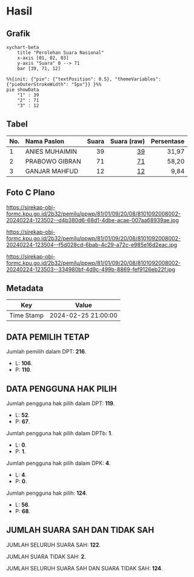 # Hasil

## Grafik

```mermaid
xychart-beta
    title "Perolehan Suara Nasional"
    x-axis [01, 02, 03]
    y-axis "Suara" 0 --> 71
    bar [39, 71, 12]
```

```mermaid
%%{init: {"pie": {"textPosition": 0.5}, "themeVariables": {"pieOuterStrokeWidth": "5px"}} }%%
pie showData
    "1" : 39
    "2" : 71
    "3" : 12
```

## Tabel

| No. | Nama Paslon    | Suara | Suara (raw) | Persentase |
|:--- |:-------------- | -----:| -----------:| ----------:|
| 1   | ANIES MUHAIMIN | 39    | [39][p-1]   | 31,97      |
| 2   | PRABOWO GIBRAN | 71    | [71][p-2]   | 58,20      |
| 3   | GANJAR MAHFUD  | 12    | [12][p-3]   | 9,84       |


[p-1]: https://github.com/gigit-pemilu/pemilu-2024/blob/main/pilpres/hitung-suara/sub/81-maluku/sub/01-maluku-tengah/sub/09-banda/sub/2008-lonthoir/sub/002-tps/sub/paslon-1.txt
[p-2]: https://github.com/gigit-pemilu/pemilu-2024/blob/main/pilpres/hitung-suara/sub/81-maluku/sub/01-maluku-tengah/sub/09-banda/sub/2008-lonthoir/sub/002-tps/sub/paslon-2.txt
[p-3]: https://github.com/gigit-pemilu/pemilu-2024/blob/main/pilpres/hitung-suara/sub/81-maluku/sub/01-maluku-tengah/sub/09-banda/sub/2008-lonthoir/sub/002-tps/sub/paslon-3.txt

## Foto C Plano

https://sirekap-obj-formc.kpu.go.id/2b32/pemilu/ppwp/81/01/09/20/08/8101092008002-20240224-123502--d4b380d6-68d1-4dbe-acae-007aa68939ae.jpg

https://sirekap-obj-formc.kpu.go.id/2b32/pemilu/ppwp/81/01/09/20/08/8101092008002-20240224-123504--f5d028cd-6bab-4c29-a72c-e985e16d2eac.jpg

https://sirekap-obj-formc.kpu.go.id/2b32/pemilu/ppwp/81/01/09/20/08/8101092008002-20240224-123503--334980bf-4d9c-499b-8869-fef9126eb22f.jpg


## Metadata

| Key        | Value               |
| ---------- | ------------------- |
| Time Stamp | 2024-02-25 21:00:00 |


## DATA PEMILIH TETAP

Jumlah pemilih dalam DPT: **216**.
 * L: **106**.
 * P: **110**.

## DATA PENGGUNA HAK PILIH

Jumlah pengguna hak pilih dalam DPT: **119**.
 * L: **52**.
 * P: **67**.

Jumlah pengguna hak pilih dalam DPTb: **1**.
 * L: **0**.
 * P: **1**.

Jumlah pengguna hak pilih dalam DPK: **4**.
 * L: **4**.
 * P: **0**.

Jumlah pengguna hak pilih: **124**.
 * L: **56**.
 * P: **68**.

## JUMLAH SUARA SAH DAN TIDAK SAH

JUMLAH SELURUH SUARA SAH: **122**.

JUMLAH SUARA TIDAK SAH: **2**.

JUMLAH SELURUH SUARA SAH DAN SUARA TIDAK SAH: **124**.



